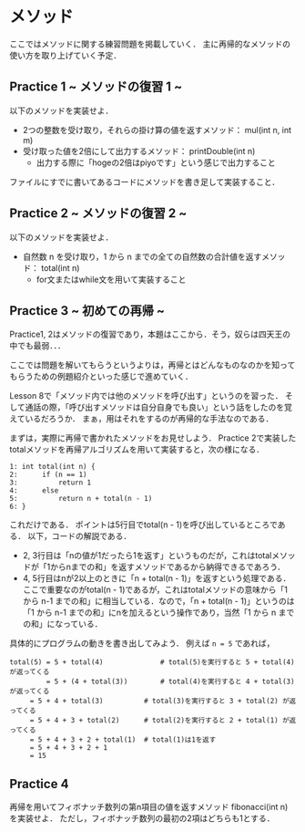 # メソッド
ここではメソッドに関する練習問題を掲載していく．
主に再帰的なメソッドの使い方を取り上げていく予定．


## Practice 1 ~ メソッドの復習 1 ~
以下のメソッドを実装せよ．
- 2つの整数を受け取り，それらの掛け算の値を返すメソッド： mul(int n, int m)
- 受け取った値を2倍にして出力するメソッド： printDouble(int n)
	- 出力する際に「hogeの2倍はpiyoです」という感じで出力すること

ファイルにすでに書いてあるコードにメソッドを書き足して実装すること．


## Practice 2 ~ メソッドの復習 2 ~
以下のメソッドを実装せよ．
- 自然数 n を受け取り，1 から n までの全ての自然数の合計値を返すメソッド： total(int n)
	- for文またはwhile文を用いて実装すること


## Practice 3 ~ 初めての再帰 ~
Practice1, 2はメソッドの復習であり，本題はここから．そう，奴らは四天王の中でも最弱．．．

ここでは問題を解いてもらうというよりは，再帰とはどんなものなのかを知ってもらうための例題紹介といった感じで進めていく．

Lesson 8で「メソッド内では他のメソッドを呼び出す」というのを習った．
そして通話の際，「呼び出すメソッドは自分自身でも良い」という話をしたのを覚えているだろうか．
まぁ，用はそれをするのが再帰的な手法なのである．

まずは，実際に再帰で書かれたメソッドをお見せしよう．
Practice 2で実装したtotalメソッドを再帰アルゴリズムを用いて実装すると，次の様になる．

```
1: int total(int n) {
2:		if (n == 1)
3:			return 1
4:		else
5:			return n + total(n - 1)
6: }
```

これだけである．
ポイントは5行目でtotal(n - 1)を呼び出しているところである．
以下，コードの解説である．

- 2, 3行目は「nの値が1だったら1を返す」というものだが，これはtotalメソッドが「1からnまでの和」を返すメソッドであるから納得できるであろう．
- 4, 5行目はnが2以上のときに「n + total(n - 1)」を返すという処理である．ここで重要なのがtotal(n - 1)であるが，これはtotalメソッドの意味から「1 から n-1 までの和」に相当している．なので，「n + total(n - 1)」というのは「1 から n-1 までの和」にnを加えるという操作であり，当然「1 から n までの和」になっている．

具体的にプログラムの動きを書き出してみよう．
例えば `n = 5` であれば，
```
total(5) = 5 + total(4)              # total(5)を実行すると 5 + total(4) が返ってくる
         = 5 + (4 + total(3))        # total(4)を実行すると 4 + total(3) が返ってくる
	 = 5 + 4 + total(3)          # total(3)を実行すると 3 + total(2) が返ってくる
	 = 5 + 4 + 3 + total(2)      # total(2)を実行すると 2 + total(1) が返ってくる
	 = 5 + 4 + 3 + 2 + total(1)  # total(1)は1を返す
	 = 5 + 4 + 3 + 2 + 1
	 = 15
```

## Practice 4
再帰を用いてフィボナッチ数列の第n項目の値を返すメソッド fibonacci(int n) を実装せよ．
ただし，フィボナッチ数列の最初の2項はどちらも1とする．
